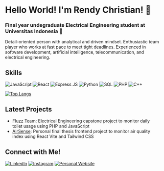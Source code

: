 # Hello World! I'm Rendy Christian! 👋

### Final year undegraduate Electrical Engineering student at Universitas Indonesia 🌿
Detail-oriented person with analytical and driven mindset. Enthusiastic team player who works at fast pace to meet tight deadlines. Experienced in software development, artificial intelligence, telecommunication, and electrical engineering.

## Skills
![JavaScript](https://img.shields.io/badge/JavaScript-Proficient-yellow) ![React](https://img.shields.io/badge/React-Intermediate-blue) ![Express JS](https://img.shields.io/badge/Express%20JS-Intermediate-green) ![Python](https://img.shields.io/badge/Python-Intermediate-blue) ![SQL](https://img.shields.io/badge/SQL-Intermediate-orange) ![PHP](https://img.shields.io/badge/PHP-Beginner-red) ![C++](https://img.shields.io/badge/C++-Proficient-purple)

[![Top Langs](https://github-readme-stats.vercel.app/api/top-langs/?username=rendychristiann&layout=compact&theme=synthwave)](https://github.com/anuraghazra/github-readme-stats)

## Latest Projects
- [Fluzz Team](https://github.com/rendychristiann/toilet-monitoring-system): Electrical Engineering capstone project to monitor daily toilet usage using PHP and JavaScript
- [AirSense](https://github.com/rendychristiann/airsense): Personal final thesis frontend project to monitor air quality index using React Vite and Tailwind CSS

## Connect with Me!
[![LinkedIn](https://img.shields.io/badge/LinkedIn-Connect-blue?logo=linkedin&style=flat-square&logoColor=white)](https://www.linkedin.com/in/rendy-christian-siahaan/) [![Instagram](https://img.shields.io/badge/Instagram-Follow-red?logo=instagram&style=flat-square&logoColor=white)](https://www.instagram.com/rendychristian_/) [![Personal Website](https://img.shields.io/badge/Website-Visit-blue?logo=web)](https://rendychristiann.github.io/portfolio-rendy/)

